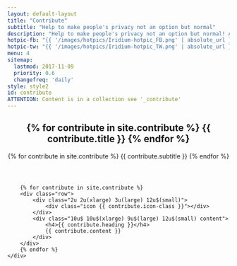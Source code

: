 ```yaml
---
layout: default-layout
title: "Contribute"
subtitle: "Help to make people's privacy not an option but normal"
description: "Help to make people's privacy not an option but normal! As you can imagine, developing, provisioning of infrastructure, and testing is very intense work..."
hotpic-fb: "{{ '/images/hotpics/Iridium-hotpic_FB.png' | absolute_url }}"
hotpic-tw: "{{ '/images/hotpics/Iridium-hotpic_TW.png' | absolute_url }}"
menu: 4
sitemap:
  lastmod: 2017-11-09
  priority: 0.6
  changefreq: 'daily'
style: style2
id: contribute
ATTENTION: Content is in a collection see '_contribute'
---
```


<section class="wrapper {{ page.style }} special" id="{{ page.id }}">
	<div class="container">
		<header class="major">
			<h2>{% for contribute in site.contribute %} {{ contribute.title }} {% endfor %}</h2>
			<p>{% for contribute in site.contribute %} {{ contribute.subtitle }} {% endfor %}</p>
		</header>

		{% for contribute in site.contribute %}
		<div class="row">
			<div class="2u 2u(xlarge) 3u(large) 12u$(small)">
				<div class="icon {{ contribute.icon-class }}"></div>
			</div>
			<div class="10u$ 10u$(xlarge) 9u$(large) 12u$(small) content">
				<h4>{{ contribute.heading }}</h4>
				{{ contribute.content }}
			</div>
		</div>
		{% endfor %}
	</div>
</section>
